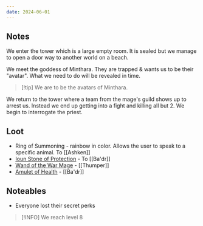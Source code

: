 ```yaml
---
date: 2024-06-01
---
```

## Notes

We enter the tower which is a large empty room. It is sealed but we manage to open a door way to another world on a beach.

We meet the goddess of Minthara. They are trapped & wants us to be their "avatar". What we need to do will be revealed in time.

> [!tip] We are to be the avatars of Minthara.

We return to the tower where a team from the mage's guild shows up to arrest us. Instead we end up getting into a fight and killing all but 2. We begin to interrogate the priest.
## Loot

* Ring of Summoning - rainbow in color. Allows the user to speak to a specific animal. To [[Ashken]]
* [Ioun Stone of Protection](https://www.dndbeyond.com/magic-items/4939-ioun-stone-of-protection) - To [[Ba'dr]]
* [Wand of the War Mage](https://www.dndbeyond.com/magic-items/34712-wand-of-the-war-mage) - [[Thumper]]
* [Amulet of Health](https://www.dndbeyond.com/magic-items/4568-amulet-of-health) - [[Ba'dr]]
## Noteables

* Everyone lost their secret perks

> [!INFO] We reach level 8